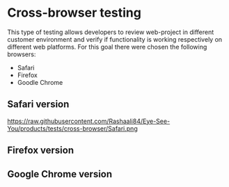 # Cross-browser testing

This type of testing allows developers to review web-project in different customer environment and verify if functionality is working respectively on different web platforms. For this goal there were chosen the following browsers:

- Safari
- Firefox
- Goodle Chrome

## Safari version
https://raw.githubusercontent.com/Rashaali84/Eye-See-You/products/tests/cross-browser/Safari.png

## Firefox version

## Google Chrome version
